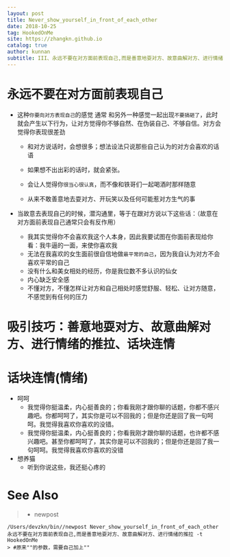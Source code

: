 ```yaml
---
layout: post
title: Never_show_yourself_in_front_of_each_other
date: 2018-10-25
tag: HookedOnMe
site: https://zhangkn.github.io
catalog: true
author: kunnan
subtitle: III、永远不要在对方面前表现自己,而是善意地耍对方、故意曲解对方、进行情绪的推拉
---
```






# 永远不要在对方面前表现自己



* 这种`你要向对方表现自己`的感觉 通常 和另外一种感觉一起出现`不要搞砸了`，此时就会产生以下行为，让对方觉得你不够自然、在伪装自己、不够自信。对方会觉得你表现很差劲

  * 和对方说话时，会想很多；想法设法只说那些自己认为的对方会喜欢的话语

  * 如果想不出出彩的话时，就会紧张。

  * 会让人觉得你`很当心很认真`，而不像和铁哥们一起喝酒时那样随意

  * 从来不敢善意地去耍对方、开玩笑以及任何可能惹对方生气的事

* 当故意去表现自己的时候，潜沟通里，等于在跟对方说以下这些话：（故意在对方面前表现自己通常只会有反作用）

  * 我其实觉得你不会喜欢我这个人本身，因此我要试图在你面前表现给你看：我牛逼的一面，来使你喜欢我
  * 无法在我喜欢的女生面前很自信地做`最平常的自己`，因为我自认为对方不会喜欢平常的自己
  * 没有什么和美女相处的经历，你是我位数不多认识的仙女
  * 内心缺乏安全感
  * 不懂对方，不懂怎样让对方和自己相处时感觉舒服、轻松、让对方随意，不感觉到有任何的压力





# 吸引技巧：善意地耍对方、故意曲解对方、进行情绪的推拉、话块连情











# 话块连情(情绪)



- 呵呵
  - 我觉得你挺温柔，内心挺善良的；你看我刚才跟你聊的话题，你都不感兴趣吧。你都呵呵了，其实你是可以不回我的；但是你还是回了我一句呵呵。我觉得我喜欢你喜欢的没错。
  - 我觉得你挺温柔，内心挺善良的；你看我刚才跟你聊的话题，也许都不感兴趣吧。甚至你都呵呵了，其实你是可以不回我的；但是你还是回了我一句呵呵。我觉得我喜欢你喜欢的没错
- 想养猫
  - 听到你说这些，我还挺心疼的



# See Also 

>* newpost 
>
```
/Users/devzkn/bin//newpost Never_show_yourself_in_front_of_each_other 永远不要在对方面前表现自己,而是善意地耍对方、故意曲解对方、进行情绪的推拉 -t HookedOnMe
> #原来""的参数，需要自己加上""
```

